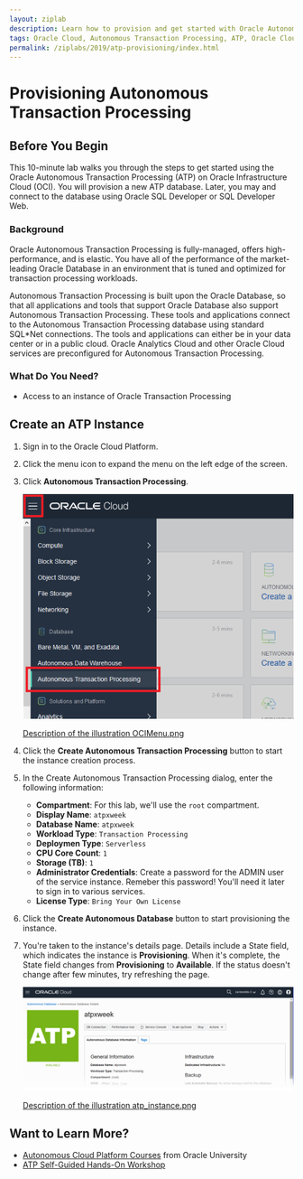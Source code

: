 ```yaml
---
layout: ziplab
description: Learn how to provision and get started with Oracle Autonomous Transaction Processing.
tags: Oracle Cloud, Autonomous Transaction Processing, ATP, Oracle Cloud Infrastructure, OCI
permalink: /ziplabs/2019/atp-provisioning/index.html
---
```

# Provisioning Autonomous Transaction Processing #

## Before You Begin ##
This 10-minute lab walks you through the steps to get started using the Oracle Autonomous Transaction Processing (ATP) on Oracle Infrastructure Cloud (OCI). You will provision a new ATP database. Later, you may and connect to the database using Oracle SQL Developer or SQL Developer Web.

### Background ###
Oracle Autonomous Transaction Processing is fully-managed, offers high-performance, and is elastic. You have all of the performance of the market-leading Oracle Database in an environment that is tuned and optimized for transaction processing workloads.

Autonomous Transaction Processing is built upon the Oracle Database, so that all applications and tools that support Oracle Database also support Autonomous Transaction Processing. These tools and applications connect to the Autonomous Transaction Processing database using standard SQL*Net connections. The tools and applications can either be in your data center or in a public cloud. Oracle Analytics Cloud and other Oracle Cloud services are preconfigured for Autonomous Transaction Processing.

### What Do You Need? ###
* Access to an instance of Oracle Transaction Processing


## Create an ATP Instance ##
1. Sign in to the Oracle Cloud Platform. 
2. Click the menu icon to expand the menu on the left edge of the screen.
3. Click **Autonomous Transaction Processing**.

    ![](img/OCIMenu.png)

    [Description of the illustration OCIMenu.png](files/OCIMenu.txt)

4. Click the **Create Autonomous Transaction Processing** button to start the instance creation process.
5. In the Create Autonomous Transaction Processing dialog, enter the following information:
     * **Compartment**: For this lab, we'll use the `root` compartment.
     * **Display Name**: `atpxweek`
     * **Database Name**: `atpxweek`
     * **Workload Type**: `Transaction Processing`
     * **Deploymen Type**: `Serverless`
     * **CPU Core Count**: `1`
     * **Storage (TB)**:  `1`
     * **Administrator Credentials**: Create a password for the ADMIN user of the service instance. Remeber this password! You'll need it later to sign in to various services.
     * **License Type**: `Bring Your Own License`
6. Click the **Create Autonomous Database** button to start provisioning the instance. 
7. You're taken to the instance's details page. Details include a State field, which indicates the instance is **Provisioning**. When it's complete, the State field changes from **Provisioning** to **Available**. If the status doesn't change after few minutes, try refreshing the page.

    ![](img/atp_instance.png)

    [Description of the illustration atp_instance.png](files/atp_instance.txt)


## Want to Learn More? ##
* [Autonomous Cloud Platform Courses](https://learn.oracle.com/pls/web_prod-plq-dad/dl4_pages.getpage?page=dl4homepage&get_params=offering:35573#filtersGroup1=&filtersGroup2=.f667&filtersGroup3=&filtersGroup4=&filtersGroup5=&filtersSearch=) from Oracle University 
* [ATP Self-Guided Hands-On Workshop](https://cloudsolutionhubs.github.io/autonomous-transaction-processing/workshops/?page=README.md)

